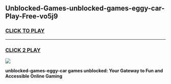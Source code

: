 
## Unblocked-Games-unblocked-games-eggy-car-Play-Free-vo5j9
<h3>
<a href="https://premium76.site?title=unblocked-games-eggy-car&ref=23A">CLICK TO PLAY</a></h3>
<hr>

<h3>
<a href="https://premium76.site?title=unblocked-games-eggy-car&ref=23A">CLICK 2 PLAY</a>
  
</h3>

<a href="https://premium76.site?title=unblocked-games-eggy-car&ref=23A"><img src="https://clearcache.store/games.png"></a>


**unblocked-games-eggy-car games unblocked: Your Gateway to Fun and Accessible Online Gaming**
